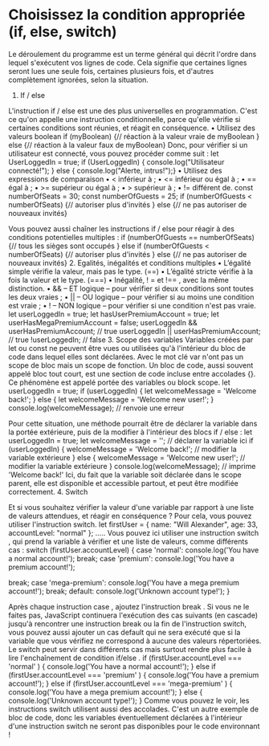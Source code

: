# Choisissez la condition appropriée (if, else, switch)

Le déroulement du programme est un terme général qui décrit l'ordre dans lequel s'exécutent vos lignes de code. Cela signifie que certaines lignes seront lues une seule fois, certaines plusieurs fois, et d'autres complètement ignorées, selon la situation.

1. If / else

L'instruction if / else est une des plus universelles en programmation. C'est ce qu'on appelle une instruction conditionnelle, parce qu'elle vérifie si certaines conditions sont réunies, et réagit en conséquence.
• Utilisez des valeurs boolean
if (myBoolean) {// réaction à la valeur vraie de myBoolean
} else {// réaction à la valeur faux de myBoolean}
Donc, pour vérifier si un utilisateur est connecté, vous pouvez procéder comme suit :
let UserLoggedIn = true;
if (UserLoggedIn) { console.log("Utilisateur connecté!");
} else { console.log("Alerte, intrus!");}
• Utilisez des expressions de comparaison
• < inférieur à ;
• <= inférieur ou égal à ;
• == égal à ;
• >= supérieur ou égal à ;
• > supérieur à ;
• != différent de.
const numberOfSeats = 30;
const numberOfGuests = 25;
if (numberOfGuests < numberOfSeats) {// autoriser plus d'invités
} else {// ne pas autoriser de nouveaux invités}

Vous pouvez aussi chaîner les instructions if / else pour réagir à des conditions potentielles multiples :
if (numberOfGuests == numberOfSeats) {// tous les sièges sont occupés
} else if (numberOfGuests < numberOfSeats) {// autoriser plus d'invités
} else {// ne pas autoriser de nouveaux invités} 2. Egalités, inégalités et conditions multiples
• L’égalité simple vérifie la valeur, mais pas le type. (==)
• L’égalité stricte vérifie à la fois la valeur et le type. (===)
• Inégalité, ! = et !== , avec la même distinction.
• && – ET logique – pour vérifier si deux conditions sont toutes les deux vraies ;
• || – OU logique – pour vérifier si au moins une condition est vraie ;
• ! – NON logique – pour vérifier si une condition n'est pas vraie.
let userLoggedIn = true;
let hasUserPremiumAccount = true;
let userHasMegaPremiumAccount = false;
userLoggedIn && userHasPremiumAccount; // true
userLoggedIn || userHasPremiumAccount; // true
!userLoggedIn; // false 3. Scope des variables
Variables créées par let ou const ne peuvent être vues ou utilisées qu'à l'intérieur du bloc de code dans lequel elles sont déclarées. Avec le mot clé var n'ont pas un scope de bloc mais un scope de fonction. Un bloc de code, aussi souvent appelé bloc tout court, est une section de code incluse entre accolades {}.
Ce phénomène est appelé portée des variables ou block scope.
let userLoggedIn = true;
if (userLoggedIn) {
let welcomeMessage = 'Welcome back!';
} else {
let welcomeMessage = 'Welcome new user!';
}
console.log(welcomeMessage); // renvoie une erreur

Pour cette situation, une méthode pourrait être de déclarer la variable dans la portée extérieure, puis de la modifier à l'intérieur des blocs if / else :
let userLoggedIn = true;
let welcomeMessage = ''; // déclarer la variable ici
if (userLoggedIn) {
welcomeMessage = 'Welcome back!'; // modifier la variable extérieure
} else {
welcomeMessage = 'Welcome new user!'; // modifier la variable extérieure
}
console.log(welcomeMessage); // imprime 'Welcome back!'
Ici, du fait que la variable soit déclarée dans le scope parent, elle est disponible et accessible partout, et peut être modifiée correctement. 4. Switch

Et si vous souhaitez vérifier la valeur d'une variable par rapport à une liste de valeurs attendues, et réagir en conséquence ? Pour cela, vous pouvez utiliser l'instruction switch.
let firstUser = {
name: "Will Alexander",
age: 33,
accountLevel: "normal"
}; …..
Vous pouvez ici utiliser une instruction switch , qui prend la variable à vérifier et une liste de valeurs, comme différents cas :
switch (firstUser.accountLevel) {
case 'normal':
console.log('You have a normal account!');
break;
case 'premium':
console.log('You have a premium account!');

break;
case 'mega-premium':
console.log('You have a mega premium account!');
break;
default:
console.log('Unknown account type!');
}

Après chaque instruction case , ajoutez l'instruction break . Si vous ne le faites pas, JavaScript continuera l'exécution des cas suivants (en cascade) jusqu'à rencontrer une instruction break ou la fin de l'instruction switch, vous pouvez aussi ajouter un cas default qui ne sera exécuté que si la variable que vous vérifiez ne correspond à aucune des valeurs répertoriées.
Le switch peut servir dans différents cas mais surtout rendre plus facile à lire l'enchaînement de condition if/else .
if (firstUser.accountLevel === 'normal' ) {
console.log('You have a normal account!');
} else if (firstUser.accountLevel === 'premium' ) {
console.log('You have a premium account!');
} else if (firstUser.accountLevel === 'mega-premium' ) {
console.log('You have a mega premium account!');
} else {
console.log('Unknown account type!');
}
Comme vous pouvez le voir, les instructions switch utilisent aussi des accolades. C'est un autre exemple de bloc de code, donc les variables éventuellement déclarées à l'intérieur d'une instruction switch ne seront pas disponibles pour le code environnant !
